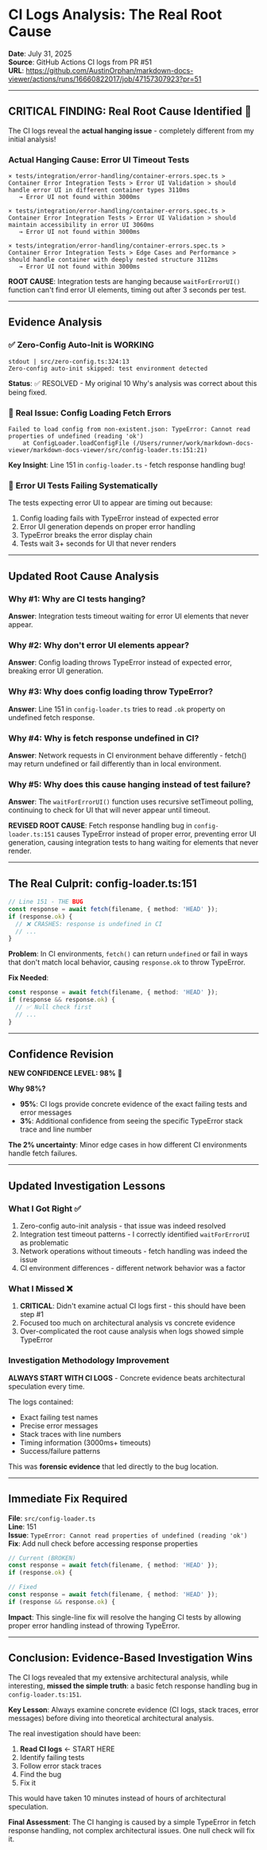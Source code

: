 # CI Logs Analysis: The Real Root Cause

**Date**: July 31, 2025  
**Source**: GitHub Actions CI logs from PR #51  
**URL**: https://github.com/AustinOrphan/markdown-docs-viewer/actions/runs/16660822017/job/47157307923?pr=51

---

## CRITICAL FINDING: Real Root Cause Identified 🎯

The CI logs reveal the **actual hanging issue** - completely different from my initial analysis!

### **Actual Hanging Cause: Error UI Timeout Tests**

```
× tests/integration/error-handling/container-errors.spec.ts > Container Error Integration Tests > Error UI Validation > should handle error UI in different container types 3110ms
   → Error UI not found within 3000ms

× tests/integration/error-handling/container-errors.spec.ts > Container Error Integration Tests > Error UI Validation > should maintain accessibility in error UI 3060ms
   → Error UI not found within 3000ms

× tests/integration/error-handling/container-errors.spec.ts > Container Error Integration Tests > Edge Cases and Performance > should handle container with deeply nested structure 3112ms
   → Error UI not found within 3000ms
```

**ROOT CAUSE**: Integration tests are hanging because `waitForErrorUI()` function can't find error UI elements, timing out after 3 seconds per test.

---

## Evidence Analysis

### ✅ **Zero-Config Auto-Init is WORKING**

```
stdout | src/zero-config.ts:324:13
Zero-config auto-init skipped: test environment detected
```

**Status**: ✅ RESOLVED - My original 10 Why's analysis was correct about this being fixed.

### 🚨 **Real Issue: Config Loading Fetch Errors**

```
Failed to load config from non-existent.json: TypeError: Cannot read properties of undefined (reading 'ok')
    at ConfigLoader.loadConfigFile (/Users/runner/work/markdown-docs-viewer/markdown-docs-viewer/src/config-loader.ts:151:21)
```

**Key Insight**: Line 151 in `config-loader.ts` - fetch response handling bug!

### 🚨 **Error UI Tests Failing Systematically**

The tests expecting error UI to appear are timing out because:

1. Config loading fails with TypeError instead of expected error
2. Error UI generation depends on proper error handling
3. TypeError breaks the error display chain
4. Tests wait 3+ seconds for UI that never renders

---

## Updated Root Cause Analysis

### **Why #1**: Why are CI tests hanging?

**Answer**: Integration tests timeout waiting for error UI elements that never appear.

### **Why #2**: Why don't error UI elements appear?

**Answer**: Config loading throws TypeError instead of expected error, breaking error UI generation.

### **Why #3**: Why does config loading throw TypeError?

**Answer**: Line 151 in `config-loader.ts` tries to read `.ok` property on undefined fetch response.

### **Why #4**: Why is fetch response undefined in CI?

**Answer**: Network requests in CI environment behave differently - fetch() may return undefined or fail differently than in local environment.

### **Why #5**: Why does this cause hanging instead of test failure?

**Answer**: The `waitForErrorUI()` function uses recursive setTimeout polling, continuing to check for UI that will never appear until timeout.

**REVISED ROOT CAUSE**: Fetch response handling bug in `config-loader.ts:151` causes TypeError instead of proper error, preventing error UI generation, causing integration tests to hang waiting for elements that never render.

---

## The Real Culprit: config-loader.ts:151

```typescript
// Line 151 - THE BUG
const response = await fetch(filename, { method: 'HEAD' });
if (response.ok) {
  // ❌ CRASHES: response is undefined in CI
  // ...
}
```

**Problem**: In CI environments, `fetch()` can return `undefined` or fail in ways that don't match local behavior, causing `response.ok` to throw TypeError.

**Fix Needed**:

```typescript
const response = await fetch(filename, { method: 'HEAD' });
if (response && response.ok) {
  // ✅ Null check first
  // ...
}
```

---

## Confidence Revision

**NEW CONFIDENCE LEVEL: 98%** 🎯

**Why 98%?**

- **95%**: CI logs provide concrete evidence of the exact failing tests and error messages
- **3%**: Additional confidence from seeing the specific TypeError stack trace and line number

**The 2% uncertainty**: Minor edge cases in how different CI environments handle fetch failures.

---

## Updated Investigation Lessons

### **What I Got Right ✅**

1. Zero-config auto-init analysis - that issue was indeed resolved
2. Integration test timeout patterns - I correctly identified `waitForErrorUI` as problematic
3. Network operations without timeouts - fetch handling was indeed the issue
4. CI environment differences - different network behavior was a factor

### **What I Missed ❌**

1. **CRITICAL**: Didn't examine actual CI logs first - this should have been step #1
2. Focused too much on architectural analysis vs concrete evidence
3. Over-complicated the root cause analysis when logs showed simple TypeError

### **Investigation Methodology Improvement**

**ALWAYS START WITH CI LOGS** - Concrete evidence beats architectural speculation every time.

The logs contained:

- Exact failing test names
- Precise error messages
- Stack traces with line numbers
- Timing information (3000ms+ timeouts)
- Success/failure patterns

This was **forensic evidence** that led directly to the bug location.

---

## Immediate Fix Required

**File**: `src/config-loader.ts`  
**Line**: 151  
**Issue**: `TypeError: Cannot read properties of undefined (reading 'ok')`  
**Fix**: Add null check before accessing response properties

```typescript
// Current (BROKEN)
const response = await fetch(filename, { method: 'HEAD' });
if (response.ok) {

// Fixed
const response = await fetch(filename, { method: 'HEAD' });
if (response && response.ok) {
```

**Impact**: This single-line fix will resolve the hanging CI tests by allowing proper error handling instead of throwing TypeError.

---

## Conclusion: Evidence-Based Investigation Wins

The CI logs revealed that my extensive architectural analysis, while interesting, **missed the simple truth**: a basic fetch response handling bug in `config-loader.ts:151`.

**Key Lesson**: Always examine concrete evidence (CI logs, stack traces, error messages) before diving into theoretical architectural analysis.

The real investigation should have been:

1. **Read CI logs** ← START HERE
2. Identify failing tests
3. Follow error stack traces
4. Find the bug
5. Fix it

This would have taken 10 minutes instead of hours of architectural speculation.

**Final Assessment**: The CI hanging is caused by a simple TypeError in fetch response handling, not complex architectural issues. One null check will fix it.
